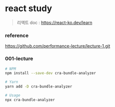 # react study

> 리액트 doc : https://react-ko.dev/learn

### reference

https://github.com/performance-lecture/lecture-1.git

### 001-lecture

```sh
# NPM
npm install --save-dev cra-bundle-analyzer

# Yarn
yarn add -D cra-bundle-analyzer

# Usage
npx cra-bundle-analyzer
```
